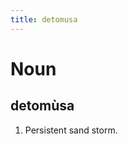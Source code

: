 ```yaml
---
title: detomusa
---
```


Noun
================================

detomùsa
----------------

1. Persistent sand storm.
